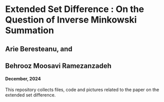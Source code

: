 # Extended Set Difference : On the Question of Inverse Minkowski Summation
## Arie Beresteanu, and
## Behrooz Moosavi Ramezanzadeh
#### December, 2024

This repository collects files, code and pictures related to the paper on the extended set difference.
